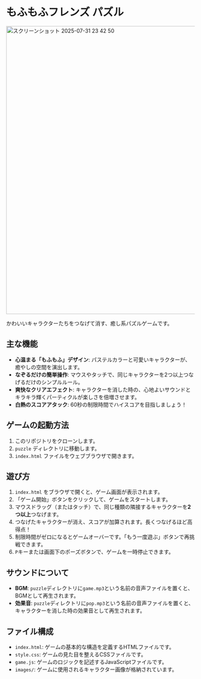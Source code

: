 # もふもふフレンズ パズル

<img width="555" height="769" alt="スクリーンショット 2025-07-31 23 42 50" src="https://github.com/user-attachments/assets/b61ca09d-8c31-4db5-8fba-5f7b4fb7e741" />

かわいいキャラクターたちをつなげて消す、癒し系パズルゲームです。

## 主な機能
- **心温まる「もふもふ」デザイン**: パステルカラーと可愛いキャラクターが、癒やしの空間を演出します。
- **なぞるだけの簡単操作**: マウスやタッチで、同じキャラクターを2つ以上つなげるだけのシンプルルール。
- **爽快なクリアエフェクト**: キャラクターを消した時の、心地よいサウンドとキラキラ輝くパーティクルが楽しさを倍増させます。
- **白熱のスコアアタック**: 60秒の制限時間でハイスコアを目指しましょう！

## ゲームの起動方法

1.  このリポジトリをクローンします。
2.  `puzzle` ディレクトリに移動します。
3.  `index.html` ファイルをウェブブラウザで開きます。

## 遊び方
1.  `index.html` をブラウザで開くと、ゲーム画面が表示されます。
2.  「ゲーム開始」ボタンをクリックして、ゲームをスタートします。
3.  マウスドラッグ（またはタッチ）で、同じ種類の隣接するキャラクターを**2つ以上**つなげます。
4.  つなげたキャラクターが消え、スコアが加算されます。長くつなげるほど高得点！
5.  制限時間がゼロになるとゲームオーバーです。「もう一度遊ぶ」ボタンで再挑戦できます。
6.  `P`キーまたは画面下のポーズボタンで、ゲームを一時停止できます。

## サウンドについて

- **BGM**: `puzzle`ディレクトリに`game.mp3`という名前の音声ファイルを置くと、BGMとして再生されます。
- **効果音**: `puzzle`ディレクトリに`pop.mp3`という名前の音声ファイルを置くと、キャラクターを消した時の効果音として再生されます。

## ファイル構成
- `index.html`: ゲームの基本的な構造を定義するHTMLファイルです。
- `style.css`: ゲームの見た目を整えるCSSファイルです。
- `game.js`: ゲームのロジックを記述するJavaScriptファイルです。
- `images/`: ゲームに使用されるキャラクター画像が格納されています。
